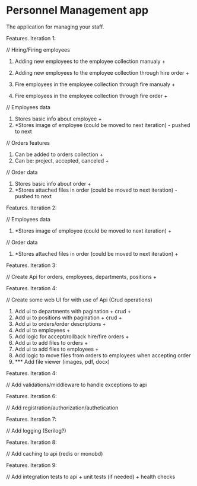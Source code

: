 ﻿# Personnel Management app

The application for managing your staff.

Features. Iteration 1:

// Hiring/Firing employees
1. Adding new employees to the employee collection manualy +
2. Adding new employees to the employee collection through hire order +

3. Fire employees in the employee collection through fire manualy +
4. Fire employees in the employee collection through fire order +

// Employees data
1. Stores basic info about employee +
2. *Stores image of employee (could be moved to next iteration) - pushed to next

// Orders features
1. Can be added to orders collection +
2. Can be: project, accepted, canceled +

// Order data
1. Stores basic info about order +
2. *Stores attached files in order (could be moved to next iteration) - pushed to next

Features. Iteration 2:

// Employees data
1. *Stores image of employee (could be moved to next iteration) +

// Order data
1. *Stores attached files in order (could be moved to next iteration) +

Features. Iteration 3:

// Create Api for orders, employees, departments, positions +

Features. Iteration 4:

// Create some web UI for with use of Api (Crud operations)

1. Add ui to departments with pagination + crud +
2. Add ui to positions with pagination + crud +
3. Add ui to orders/order descriptions +
4. Add ui to employees +
5. Add logic for accept/rollback hire/fire orders +
6. Add ui to add files to orders +
7. Add ui to add files to employees +
8. Add logic to move files from orders to employees when accepting order
9. *** Add file viewer (images, pdf, docx)

Features. Iteration 4:

// Add validations/middleware to handle exceptions to api

Features. Iteration 6: 

// Add registration/authorization/authetication

Features. Iteration 7:

// Add logging (Serilog?)

Features. Iteration 8:

// Add caching to api (redis or monobd)

Features. Iteration 9:

// Add integration tests to api + unit tests (if needed) + health checks
